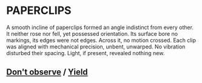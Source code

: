 # PAPERCLIPS

A smooth incline of paperclips formed an angle indistinct from every other. It neither rose nor fell, yet possessed orientation. Its surface bore no markings, its edges were not edges. Across it, no motion crossed. Each clip was aligned with mechanical precision, unbent, unwarped. No vibration disturbed their spacing. Light, if present, revealed nothing new.

## [Don't observe](page-2a8c39742325efc7) / [Yield](page-b0a98507d5ece4d3)
